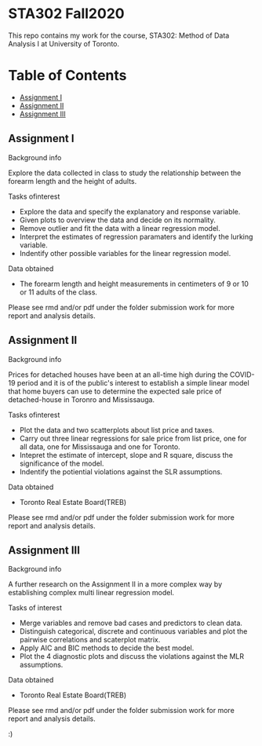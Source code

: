 # STA302 Fall2020
This repo contains my work for the course, STA302: Method of Data Analysis I at University of Toronto.

# Table of Contents
* [Assignment I](#Assignment-I)
* [Assignment II](#Assignment-II)
* [Assignment III](#Assignment-III)


## Assignment I
Background info

Explore the data collected in class to study the relationship between the forearm length and the height of adults.

Tasks ofinterest
* Explore the data and specify the explanatory and response variable.
* Given plots to overview the data and decide on its normality.
* Remove outlier and fit the data with a linear regression model.
* Interpret the estimates of regression paramaters and identify the lurking variable.
* Indentify other possible variables for the linear regression model.

Data obtained
* The forearm length and height measurements in centimeters of 9 or 10 or 11 adults of the class.

Please see rmd and/or pdf under the folder submission work for more report and analysis details.

## Assignment II
Background info

Prices for detached houses have been at an all-time high during the COVID-19 period and it is of the public's interest to establish a simple linear model that home buyers can use to determine the expected sale price of detached-house in Toronro and Mississauga.

Tasks ofinterest
* Plot the data and two scatterplots about list price and taxes.
* Carry out three linear regressions for sale price from list price, one for all data, one for Mississauga and one for Toronto.
* Intepret the estimate of intercept, slope and R square, discuss the significance of the model.
* Indentify the potiential violations against the SLR assumptions.

Data obtained
* Toronto Real Estate Board(TREB)


Please see rmd and/or pdf under the folder submission work for more report and analysis details.
	
## Assignment III
Background info

A further research on the Assignment II in a more complex way by establishing complex multi linear regression model.

Tasks of interest
* Merge variables and remove bad cases and predictors to clean data.
* Distinguish categorical, discrete and continuous variables and plot the pairwise correlations and scaterplot matrix.
* Apply AIC and BIC methods to decide the best model.
* Plot the 4 diagnostic plots and discuss the violations against the MLR assumptions.

Data obtained
* Toronto Real Estate Board(TREB)


Please see rmd and/or pdf under the folder submission work for more report and analysis details.



:)
